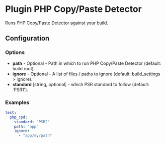 Plugin PHP Copy/Paste Detector
==============================

Runs PHP Copy/Paste Detector against your build.

Configuration
-------------

### Options

* **path** - Optional - Path in which to run PHP Copy/Paste Detector (default: build root).
* **ignore** - Optional - A list of files / paths to ignore (default: build_settings > ignore).
* **standard** [string, optional] - which PSR standard to follow (default: 'PSR1').

### Examples

```yml
test:
  php_cpd:
    standard: "PSR2"
    path: "app"
    ignore:
      - "app/my/path"
```
